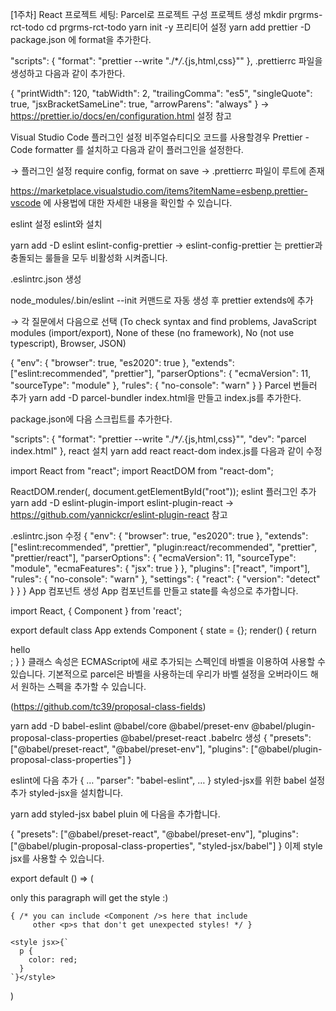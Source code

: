 [1주차] React 프로젝트 세팅: Parcel로 프로젝트 구성
프로젝트 생성
mkdir prgrms-rct-todo
cd prgrms-rct-todo
yarn init -y
프리티어 설정
yarn add prettier -D
package.json 에 format을 추가한다.

"scripts": {
"format": "prettier --write \"./\*_/_.{js,html,css}\""
},
.prettierrc 파일을 생성하고 다음과 같이 추가한다.

{
"printWidth": 120,
"tabWidth": 2,
"trailingComma": "es5",
"singleQuote": true,
"jsxBracketSameLine": true,
"arrowParens": "always"
}
→ https://prettier.io/docs/en/configuration.html 설정 참고

Visual Studio Code 플러그인 설정
비주얼슈티디오 코드를 사용할경우 Prettier - Code formatter 를 설치하고 다음과 같이 플러그인을 설정한다.

→ 플러그인 설정 require config, format on save
→ .prettierrc 파일이 루트에 존재

https://marketplace.visualstudio.com/items?itemName=esbenp.prettier-vscode 에 사용법에 대한 자세한 내용을 확인할 수 있습니다.

eslint 설정
eslint와 설치

yarn add -D eslint eslint-config-prettier
→ eslint-config-prettier 는 prettier과 충돌되는 룰들을 모두 비활성화 시켜줍니다.

.eslintrc.json 생성

node_modules/.bin/eslint --init 커맨드로 자동 생성 후 prettier extends에 추가

→ 각 질문에서 다음으로 선택 (To check syntax and find problems, JavaScript modules (import/export), None of these (no framework), No (not use typescript), Browser, JSON)

{
"env": {
"browser": true,
"es2020": true
},
"extends": ["eslint:recommended", "prettier"],
"parserOptions": {
"ecmaVersion": 11,
"sourceType": "module"
},
"rules": {
"no-console": "warn"
}
}
Parcel 번들러 추가
yarn add -D parcel-bundler
index.html을 만들고 index.js를 추가한다.

<!DOCTYPE html>
<html lang="en">
  <head>
    <meta charset="UTF-8" />
    <meta name="viewport" content="width=device-width, initial-scale=1.0" />
    <title>프로그래머스</title>
  </head>

  <body>
    <script src="src/index.js"></script>
  </body>
</html>
package.json에 다음 스크립트를 추가한다.

"scripts": {
"format": "prettier --write \"./\*_/_.{js,html,css}\"",
"dev": "parcel index.html"
},
react 설치
yarn add react react-dom
index.js를 다음과 같이 수정

import React from "react";
import ReactDOM from "react-dom";

ReactDOM.render(<App />, document.getElementById("root"));
eslint 플러그인 추가
yarn add -D eslint-plugin-import eslint-plugin-react
→ https://github.com/yannickcr/eslint-plugin-react 참고

.eslintrc.json 수정
{
"env": {
"browser": true,
"es2020": true
},
"extends": ["eslint:recommended", "prettier", "plugin:react/recommended", "prettier", "prettier/react"],
"parserOptions": {
"ecmaVersion": 11,
"sourceType": "module",
"ecmaFeatures": {
"jsx": true
}
},
"plugins": ["react", "import"],
"rules": {
"no-console": "warn"
},
"settings": {
"react": {
"version": "detect"
}
}
}
App 컴포넌트 생성
App 컴포넌트를 만들고 state를 속성으로 추가합니다.

import React, { Component } from 'react';

export default class App extends Component {
state = {};
render() {
return <div>hello</div>;
}
}
클래스 속성은 ECMAScript에 새로 추가되는 스펙인데 바벨을 이용하여 사용할 수 있습니다. 기본적으로 parcel은 바벨을 사용하는데 우리가 바벨 설정을 오버라이드 해서 원하는 스펙을 추가할 수 있습니다.

(https://github.com/tc39/proposal-class-fields)

yarn add -D babel-eslint @babel/core @babel/preset-env @babel/plugin-proposal-class-properties @babel/preset-react
.babelrc 생성
{
"presets": ["@babel/preset-react", "@babel/preset-env"],
"plugins": ["@babel/plugin-proposal-class-properties"]
}

eslint에 다음 추가
{
…
"parser": "babel-eslint",
…
}
styled-jsx를 위한 babel 설정추가
styled-jsx을 설치합니다.

yarn add styled-jsx
babel pluin 에 다음을 추가합니다.

{
"presets": ["@babel/preset-react", "@babel/preset-env"],
"plugins": ["@babel/plugin-proposal-class-properties", "styled-jsx/babel"]
}
이제 style jsx를 사용할 수 있습니다.

export default () => (

  <div>
    <p>only this paragraph will get the style :)</p>

    { /* you can include <Component />s here that include
         other <p>s that don't get unexpected styles! */ }

    <style jsx>{`
      p {
        color: red;
      }
    `}</style>

  </div>
)
